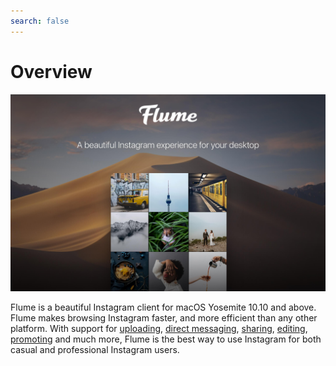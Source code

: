 ```yaml
---
search: false
---
```


# Overview

![](.gitbook/assets/assets-lnq5pkcpgg5pquesaq9-lnqxtpgvgoxvhiw8ztz-lnqxnqnuwy7nujtdstw-1.jpg)

Flume is a beautiful Instagram client for macOS Yosemite 10.10 and above. Flume makes browsing Instagram faster, and more efficient than any other platform. With support for [uploading](views/upload.md), [direct messaging](views/conversations/), [sharing](views/sharing.md), [editing](views/editing.md), [promoting](views/profile/businessprofiles/promote.md) and much more, Flume is the best way to use Instagram for both casual and professional Instagram users. 



